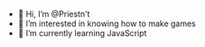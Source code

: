 - 👋 Hi, I’m @Priestn't
- 👀 I’m interested in knowing how to make games
- 🌱 I’m currently learning JavaScript

<!---
SaitoWasTaken/SaitoWasTaken is a ✨ special ✨ repository because its `README.md` (this file) appears on your GitHub profile.
You can click the Preview link to take a look at your changes.
--->
